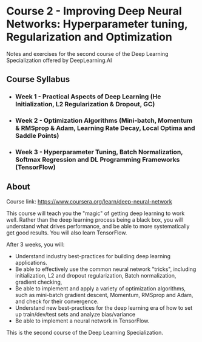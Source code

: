 # Course 2 - Improving Deep Neural Networks: Hyperparameter tuning, Regularization and Optimization

Notes and exercises for the second course of the Deep Learning Specialization offered by DeepLearning.AI

## Course Syllabus

+ ### Week 1 - Practical Aspects of Deep Learning (He Initialization, L2 Regularization & Dropout, GC)  

+ ### Week 2 - Optimization Algorithms (Mini-batch, Momentum & RMSprop & Adam, Learning Rate Decay, Local Optima and Saddle Points)

+ ### Week 3 - Hyperparameter Tuning, Batch Normalization, Softmax Regression and DL Programming Frameworks (TensorFlow)

## About

Course link: https://www.coursera.org/learn/deep-neural-network

This course will teach you the "magic" of getting deep learning to work well. Rather than the deep learning process being a black box, you will understand what drives performance, and be able to more systematically get good results. You will also learn TensorFlow. 

After 3 weeks, you will: 
- Understand industry best-practices for building deep learning applications. 
- Be able to effectively use the common neural network "tricks", including initialization, L2 and dropout regularization, Batch normalization, gradient checking, 
- Be able to implement and apply a variety of optimization algorithms, such as mini-batch gradient descent, Momentum, RMSprop and Adam, and check for their convergence. 
- Understand new best-practices for the deep learning era of how to set up train/dev/test sets and analyze bias/variance
- Be able to implement a neural network in TensorFlow. 

This is the second course of the Deep Learning Specialization.